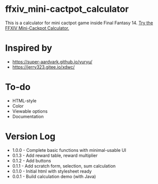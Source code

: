 # ffxiv_mini-cactpot_calculator
This is a calculator for mini cactpot game inside Final Fantasy 14.
[Try the FFXIV Mini-Cackpot Calculator.](https://luftmanpeach.github.io/ffxiv_cactpot_calculator/)

# Inspired by 
- https://super-aardvark.github.io/yuryu/
- https://jerry323.gitee.io/xdwc/

# To-do
* HTML-style
* Color
* Viewable options
* Documentation

# Version Log
- 1.0.0 - Complete basic functions with minimal-usable UI
- 0.1.3 - Add reward table, reward multiplier 
- 0.1.2 - Add buttons
- 0.1.1 - Add scratch form, selection, sum calculation
- 0.1.0 - Initial html with stylesheet ready
- 0.0.1 - Build calculation demo (with Java)
